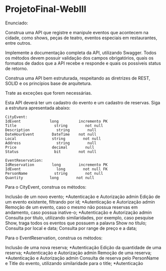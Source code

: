 # ProjetoFinal-WebIII

Enunciado:

Construa uma API que registre e manipule eventos que acontecem na cidade, como shows, peças de teatro, eventos especiais em restaurantes, entre outros.

Implemente a documentação completa da API, utilizando Swagger. Todos os métodos devem possuir validação dos campos obrigatórios, quais os formatos de dados que a API recebe e responde e quais os possíveis status de retorno.

Construa uma API bem estruturada, respeitando as diretrizes de REST, SOLID e os princípios base de arquitetura.

Trate as exceções que forem necessárias.

Esta API deverá ter um cadastro do evento e um cadastro de reservas. Siga a estrutura apresentada abaixo:

```
CityEvent:
IdEvent             long         incremento PK
Title                 string        not null
Description            string        null
DateHourEvent        DateTime    not null
Local                string        not null
Address                string        null
Price                decimal        null
Status                bit        not null

EventReservation:
IdReservation        long        incremento PK
IdEvent                long        not null FK
PersonName            string        not null
Quantity            long        not null
```

Para o CityEvent, construa os métodos:

Inclusão de um novo evento; *Autenticação e Autorização admin
Edição de um evento existente, filtrando por id; *Autenticação e Autorização admin
Remoção de um evento, caso o mesmo não possua reservas em andamento, caso possua inative-o; *Autenticação e Autorização admin
Consulta por título, utilizando similaridades, por exemplo, caso pesquise Show, traga todos os eventos que possuem a palavra Show no título;
Consulta por local e data;
Consulta por range de preço e a data;

Para o EventReservation, construa os métodos:

Inclusão de uma nova reserva; *Autenticação
Edição da quantidade de uma reserva; *Autenticação e Autorização admin
Remoção de uma reserva; *Autenticação e Autorização admin
Consulta de reserva pelo PersonName e Title do evento, utilizando similaridade para o title; *Autenticação

